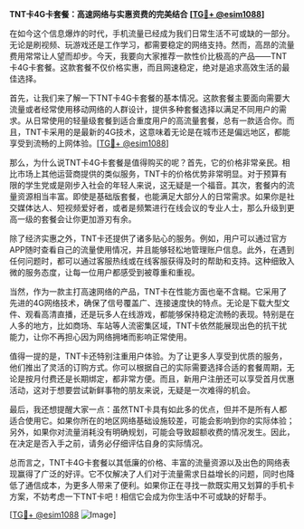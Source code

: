 **TNT卡4G卡套餐：高速网络与实惠资费的完美结合 [[TG💪+ @esim1088](https://t.me/s/esim1088)]**

在如今这个信息爆炸的时代，手机流量已经成为我们日常生活不可或缺的一部分。无论是刷视频、玩游戏还是工作学习，都需要稳定的网络支持。然而，高昂的流量费用常常让人望而却步。今天，我要向大家推荐一款性价比极高的产品——TNT卡4G卡套餐。这款套餐不仅价格实惠，而且网速稳定，绝对是追求高效生活的最佳选择。

首先，让我们来了解一下TNT卡4G卡套餐的基本情况。这款套餐主要面向需要大流量或者经常使用移动网络的人群设计，提供多种套餐选择以满足不同用户的需求。从日常使用的轻量级套餐到适合重度用户的高流量套餐，总有一款适合你。而且，TNT卡采用的是最新的4G技术，这意味着无论是在城市还是偏远地区，都能享受到流畅的上网体验。[[TG💪+ @esim1088](https://t.me/s/esim1088)]

那么，为什么说TNT卡4G卡套餐是值得购买的呢？首先，它的价格非常亲民。相比市场上其他运营商提供的类似服务，TNT卡的价格优势非常明显。对于预算有限的学生党或是刚步入社会的年轻人来说，这无疑是一个福音。其次，套餐内的流量资源相当丰富。即使是基础版套餐，也能满足大部分人的日常需求。如果你是社交媒体达人、短视频爱好者，或者是频繁进行在线会议的专业人士，那么升级到更高一级的套餐会让你更加游刃有余。

除了经济实惠之外，TNT卡还提供了诸多贴心的服务。例如，用户可以通过官方APP随时查看自己的流量使用情况，并且能够轻松地管理账户信息。此外，在遇到任何问题时，都可以通过客服热线或在线客服获得及时的帮助和支持。这种细致入微的服务态度，让每一位用户都感受到被尊重和重视。

当然，作为一款主打高速网络的产品，TNT卡在性能方面也毫不含糊。它采用了先进的4G网络技术，确保了信号覆盖广、连接速度快的特点。无论是下载大型文件、观看高清直播，还是玩多人在线游戏，都能够保持稳定流畅的表现。特别是在人多的地方，比如商场、车站等人流密集区域，TNT卡依然能展现出色的抗干扰能力，让你不再担心因为网络拥堵而影响正常使用。

值得一提的是，TNT卡还特别注重用户体验。为了让更多人享受到优质的服务，他们推出了灵活的订购方式。你可以根据自己的实际需要选择合适的套餐周期，无论是按月付费还是长期绑定，都非常方便。而且，新用户注册还可以享受首月优惠活动，这对于想要尝试新鲜事物的朋友来说，无疑是一次难得的机会。

最后，我还想提醒大家一点：虽然TNT卡具有如此多的优点，但并不是所有人都适合使用它。如果你所在的地区网络基础设施较差，可能会影响到你的实际体验；另外，如果你对流量消耗没有明确规划，可能会导致超额收费的情况发生。因此，在决定是否入手之前，请务必仔细评估自身的实际情况。

总而言之，TNT卡4G卡套餐以其低廉的价格、丰富的流量资源以及出色的网络表现赢得了广泛的好评。它不仅解决了人们对于流量需求日益增长的问题，同时也降低了通信成本，为更多人带来了便利。如果你正在寻找一款既实用又划算的手机卡方案，不妨考虑一下TNT卡吧！相信它会成为你生活中不可或缺的好帮手。

[[TG💪+ @esim1088](https://t.me/s/esim1088) ![Image](https://i.postimg.cc/4NQfJmqS/Snipaste-2025-05-13-00-14-12.png)]